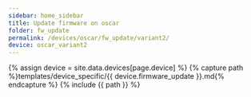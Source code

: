 ```yaml
---
sidebar: home_sidebar
title: Update firmware on oscar
folder: fw_update
permalink: /devices/oscar/fw_update/variant2/
device: oscar_variant2
---
```

{% assign device = site.data.devices[page.device] %}
{% capture path %}templates/device_specific/{{ device.firmware_update }}.md{% endcapture %}
{% include {{ path }} %}
